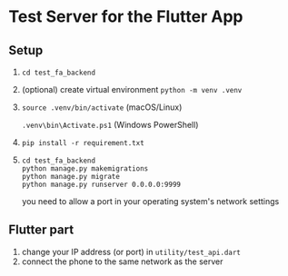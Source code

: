# Test Server for the Flutter App

## Setup

1. `cd test_fa_backend`
2. (optional) create virtual environment
   `python -m venv .venv`
3. `source .venv/bin/activate` (macOS/Linux)

   `.venv\bin\Activate.ps1` (Windows PowerShell)
4. `pip install -r requirement.txt`
5. ```shell
   cd test_fa_backend
   python manage.py makemigrations
   python manage.py migrate
   python manage.py runserver 0.0.0.0:9999
   ```
   you need to allow a port in your operating system's network settings

## Flutter part

1. change your IP address (or port) in `utility/test_api.dart`
2. connect the phone to the same network as the server